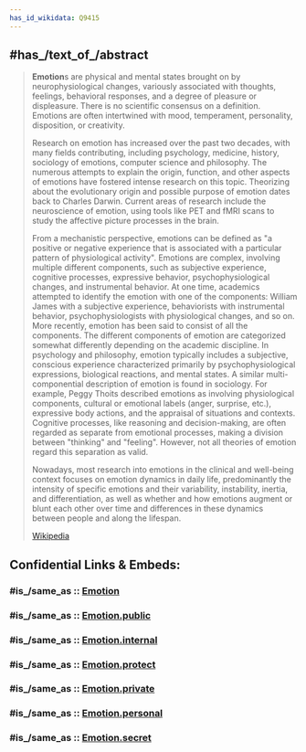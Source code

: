 ```yaml
---
has_id_wikidata: Q9415
---
```



## #has_/text_of_/abstract 

> **Emotion**s are physical and mental states brought on by neurophysiological changes, variously associated with thoughts, feelings, behavioral responses, and a degree of pleasure or displeasure. There is no scientific consensus on a definition. Emotions are often intertwined with mood, temperament, personality, disposition, or creativity.
>
> Research on emotion has increased over the past two decades, with many fields contributing, including psychology, medicine, history, sociology of emotions, computer science and philosophy. The numerous attempts to explain the origin, function, and other aspects of emotions have fostered intense research on this topic. Theorizing about the evolutionary origin and possible purpose of emotion dates back to Charles Darwin. Current areas of research include the neuroscience of emotion, using tools like PET and fMRI scans to study the affective picture processes in the brain.
>
> From a mechanistic perspective, emotions can be defined as "a positive or negative experience that is associated with a particular pattern of physiological activity". Emotions are complex, involving multiple different components, such as subjective experience, cognitive processes, expressive behavior, psychophysiological changes, and instrumental behavior. At one time, academics attempted to identify the emotion with one of the components: William James with a subjective experience, behaviorists with instrumental behavior, psychophysiologists with physiological changes, and so on. More recently, emotion has been said to consist of all the components. The different components of emotion are categorized somewhat differently depending on the academic discipline. In psychology and philosophy, emotion typically includes a subjective, conscious experience characterized primarily by psychophysiological expressions, biological reactions, and mental states. A similar multi-componential description of emotion is found in sociology. For example, Peggy Thoits described emotions as involving physiological components, cultural or emotional labels (anger, surprise, etc.), expressive body actions, and the appraisal of situations and contexts. Cognitive processes, like reasoning and decision-making, are often regarded as separate from emotional processes, making a division between "thinking" and "feeling". However, not all theories of emotion regard this separation as valid.
>
> Nowadays, most research into emotions in the clinical and well-being context focuses on emotion dynamics in daily life, predominantly the intensity of specific emotions and their variability, instability, inertia, and differentiation, as well as whether and how emotions augment or blunt each other over time and differences in these dynamics between people and along the lifespan.
>
> [Wikipedia](https://en.wikipedia.org/wiki/Emotion)


## Confidential Links & Embeds: 

### #is_/same_as :: [Emotion](/_Standards/bio/Psychology/Emotion.md) 

### #is_/same_as :: [Emotion.public](/_public/bio/Psychology/Emotion.public.md) 

### #is_/same_as :: [Emotion.internal](/_internal/bio/Psychology/Emotion.internal.md) 

### #is_/same_as :: [Emotion.protect](/_protect/bio/Psychology/Emotion.protect.md) 

### #is_/same_as :: [Emotion.private](/_private/bio/Psychology/Emotion.private.md) 

### #is_/same_as :: [Emotion.personal](/_personal/bio/Psychology/Emotion.personal.md) 

### #is_/same_as :: [Emotion.secret](/_secret/bio/Psychology/Emotion.secret.md)

